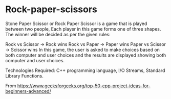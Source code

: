 # Rock-paper-scissors

Stone Paper Scissor or Rock Paper Scissor is a game that is played between two people, Each player in this game forms one of three shapes. The winner will be decided as per the given rules:

Rock vs Scissor -> Rock wins
Rock vs Paper -> Paper wins
Paper vs Scissor -> Scissor wins
In this game, the user is asked to make choices based on both computer and user choices and the results are displayed showing both computer and user choices.

Technologies Required: C++ programming language, I/O Streams, Standard Library Functions.

From <https://www.geeksforgeeks.org/top-50-cpp-project-ideas-for-beginners-advanced/> 
